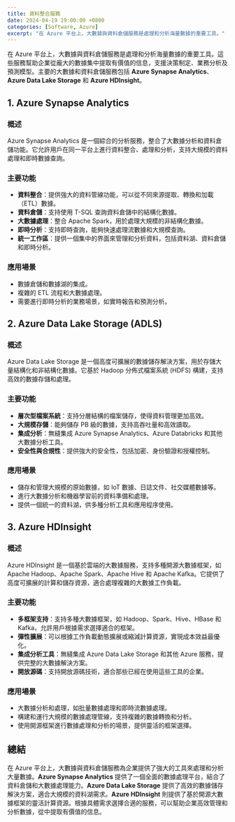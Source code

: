 ```yaml
---
title: 資料整合服務
date: 2024-04-19 19:00:00 +0800
categories: [Software, Azure]
excerpt: "在 Azure 平台上，大數據與資料倉儲服務是處理和分析海量數據的重要工具。"
---
```


在 Azure 平台上，大數據與資料倉儲服務是處理和分析海量數據的重要工具。這些服務幫助企業從龐大的數據集中提取有價值的信息，支援決策制定、業務分析及預測模型。主要的大數據和資料倉儲服務包括 **Azure Synapse Analytics**、**Azure Data Lake Storage** 和 **Azure HDInsight**。

## **1. Azure Synapse Analytics**

### **概述**
Azure Synapse Analytics 是一個綜合的分析服務，整合了大數據分析和資料倉儲功能。它允許用戶在同一平台上進行資料整合、處理和分析，支持大規模的資料處理和即時數據查詢。

### **主要功能**
- **資料整合**：提供強大的資料管線功能，可以從不同來源提取、轉換和加載（ETL）數據。
- **資料倉儲**：支持使用 T-SQL 查詢資料倉儲中的結構化數據。
- **大數據處理**：整合 Apache Spark，用於處理大規模的非結構化數據。
- **即時分析**：支持即時查詢，能夠快速處理流數據和大規模查詢。
- **統一工作區**：提供一個集中的界面來管理和分析資料，包括資料湖、資料倉儲和即時分析。

### **應用場景**
- 數據倉儲和數據湖的集成。
- 複雜的 ETL 流程和大數據處理。
- 需要進行即時分析的業務場景，如實時報告和預測分析。

## **2. Azure Data Lake Storage (ADLS)**

### **概述**
Azure Data Lake Storage 是一個高度可擴展的數據儲存解決方案，用於存儲大量結構化和非結構化數據。它基於 Hadoop 分佈式檔案系統 (HDFS) 構建，支持高效的數據存儲和處理。

### **主要功能**
- **層次型檔案系統**：支持分層結構的檔案儲存，使得資料管理更加高效。
- **大規模存儲**：能夠儲存 PB 級的數據，支持高吞吐量和高效讀取。
- **集成分析**：無縫集成 Azure Synapse Analytics、Azure Databricks 和其他大數據分析工具。
- **安全性與合規性**：提供強大的安全性，包括加密、身份驗證和授權控制。

### **應用場景**
- 儲存和管理大規模的原始數據，如 IoT 數據、日誌文件、社交媒體數據等。
- 進行大數據分析和機器學習前的資料準備和處理。
- 提供一個統一的資料湖，供多種分析工具和應用程序使用。

## **3. Azure HDInsight**

### **概述**
Azure HDInsight 是一個基於雲端的大數據服務，支持多種開源大數據框架，如 Apache Hadoop、Apache Spark、Apache Hive 和 Apache Kafka。它提供了高度可擴展的計算和儲存資源，適合處理複雜的大數據工作負載。

### **主要功能**
- **多框架支持**：支持多種大數據框架，如 Hadoop、Spark、Hive、HBase 和 Kafka，允許用戶根據需求選擇適合的框架。
- **彈性擴展**：可以根據工作負載動態擴展或縮減計算資源，實現成本效益最優化。
- **集成分析工具**：無縫集成 Azure Data Lake Storage 和其他 Azure 服務，提供完整的大數據解決方案。
- **開放源碼**：支持開放源碼技術，適合那些已經在使用這些工具的企業。

### **應用場景**
- 大數據分析和處理，如批量數據處理和即時流數據處理。
- 構建和運行大規模的數據處理管線，支持複雜的數據轉換和分析。
- 使用開源框架進行數據處理和分析的場景，提供靈活的框架選擇。

## **總結**

在 Azure 平台上，大數據與資料倉儲服務為企業提供了強大的工具來處理和分析大量數據。**Azure Synapse Analytics** 提供了一個全面的數據處理平台，結合了資料倉儲和大數據處理能力。**Azure Data Lake Storage** 提供了高效的數據儲存解決方案，適合大規模的資料湖需求。**Azure HDInsight** 則提供了基於開源大數據框架的靈活計算資源。根據具體需求選擇合適的服務，可以幫助企業高效管理和分析數據，從中提取有價值的信息。
